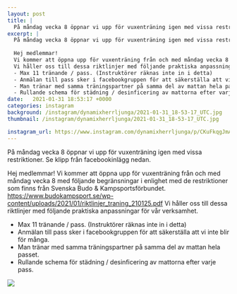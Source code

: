 ```yaml
---
layout: post
title: |
  På måndag vecka 8 öppnar vi upp för vuxenträning igen med vissa restriktioner
excerpt: |
  På måndag vecka 8 öppnar vi upp för vuxenträning igen med vissa restriktioner. Se klipp från facebookinlägg nedan. 
  
  Hej medlemmar!
  Vi kommer att öppna upp för vuxenträning från och med måndag vecka 8 med följande begränsningar i enlighet med de restriktioner som finns från Svenska Budo & Kampsportsförbundet. https://www.budokampsport.se/wp-content/uploads/2021/01/riktlinjer_traning_210125.pdf
  Vi håller oss till dessa riktlinjer med följande praktiska anpassningar för vår verksamhet.
  - Max 11 tränande / pass. (Instruktörer räknas inte in i detta)
  - Anmälan till pass sker i facebookgruppen för att säkerställa att vi inte blir för många.
  - Man tränar med samma träningspartner på samma del av mattan hela passet.
  - Rullande schema för städning / desinficering av mattorna efter varje pass.
date:   2021-01-31 18:53:17 +0000
categories: instagram
background: /instagram/dynamixherrljunga/2021-01-31_18-53-17_UTC.jpg
thumbnail: /instagram/dynamixherrljunga/2021-01-31_18-53-17_UTC.jpg

instagram_url: https://www.instagram.com/dynamixherrljunga/p/CKuFkqgJmAT
---
```

På måndag vecka 8 öppnar vi upp för vuxenträning igen med vissa restriktioner. Se klipp från facebookinlägg nedan. 

Hej medlemmar!
Vi kommer att öppna upp för vuxenträning från och med måndag vecka 8 med följande begränsningar i enlighet med de restriktioner som finns från Svenska Budo & Kampsportsförbundet. https://www.budokampsport.se/wp-content/uploads/2021/01/riktlinjer_traning_210125.pdf
Vi håller oss till dessa riktlinjer med följande praktiska anpassningar för vår verksamhet.
- Max 11 tränande / pass. (Instruktörer räknas inte in i detta)
- Anmälan till pass sker i facebookgruppen för att säkerställa att vi inte blir för många.
- Man tränar med samma träningspartner på samma del av mattan hela passet.
- Rullande schema för städning / desinficering av mattorna efter varje pass.



<img src='/www-dynamix-herrljunga/instagram/dynamixherrljunga/2021-01-31_18-53-17_UTC.jpg' class='img-fluid' />
